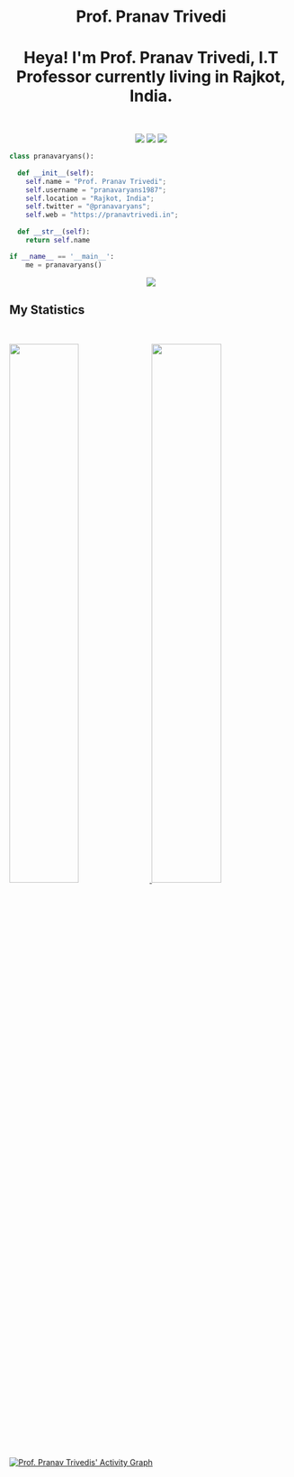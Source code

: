 <h1 align="center">
  <b>Prof. Pranav Trivedi</b>
</h1>

<h1 align="center">Heya! I'm Prof. Pranav Trivedi, I.T Professor currently living in Rajkot, India.</h1>

<br>

<p>
<div align="center">
  <img src="https://img.shields.io/badge/-HTML-c58545?style=for-the-badge&logo=html5&logoColor=c58545&labelColor=282828">
  <img src="https://img.shields.io/badge/-CSS-d1a01f?style=for-the-badge&logo=css3&logoColor=d1a01f&labelColor=282828">
  <img src="https://img.shields.io/badge/-Python-98b982?style=for-the-badge&logo=python&logoColor=98b982&labelColor=282828">
</div>
</p>

```python
class pranavaryans():
    
  def __init__(self):
    self.name = "Prof. Pranav Trivedi";
    self.username = "pranavaryans1987";
    self.location = "Rajkot, India";
    self.twitter = "@pranavaryans";
    self.web = "https://pranavtrivedi.in";
  
  def __str__(self):
    return self.name

if __name__ == '__main__':
    me = pranavaryans()
```

<div align="center">
  <a href="https://open.spotify.com/search/man%20with%20the%20plan">
    <img src="https://readme-spotify-tingz.vercel.app/api/now-playing">
  </a>
</div>

<!--
<div align="center">
  <a href="https://open.spotify.com/user/6s6pbtefezpookh8gwnkko15v">
    <img src="https://spotify-readme-theta-virid.vercel.app/api?scan=true&theme=dark" width="240px">
  </a>
</div>
-->

## My Statistics

<br/>
<p align="left">
  <a href="https://pranavtrivedi.in/">
  <img width="49.5%" src="https://github-readme-stats.vercel.app/api?username=pranavaryans1987&show_icons=true&theme=gruvbox&hide_border=true" />
    <img width="49.5%" src="https://github-readme-streak-stats.herokuapp.com/?user=pranavaryans1987&theme=gruvbox&hide_border=true" />
  </a>
</p>
<br>

[![Prof. Pranav Trivedis' Activity Graph](https://activity-graph.herokuapp.com/graph?username=pranavaryans1987&custom_title=Pranav%20Trivedi's%20Contribution%20Graph&theme=gruvbox&bg_color=282828&hide_border=true&line=d1a01f&point=c58545)](https://pranavtrivedi.in)
